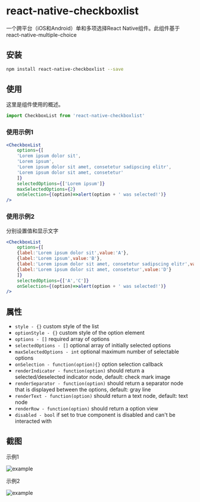 # react-native-checkboxlist
一个跨平台（iOS和Android）单和多项选择React Native组件。此组件基于react-native-multiple-choice
## 安装

```sh
npm install react-native-checkboxlist --save
```

## 使用

这里是组件使用的概述。
```jsx
import CheckboxList from 'react-native-checkboxlist'
```
### 使用示例1
```jsx
<CheckboxList
    options={[
    'Lorem ipsum dolor sit',
    'Lorem ipsum',
    'Lorem ipsum dolor sit amet, consetetur sadipscing elitr',
    'Lorem ipsum dolor sit amet, consetetur'
    ]}
    selectedOptions={['Lorem ipsum']}
    maxSelectedOptions={2}
    onSelection={(option)=>alert(option + ' was selected!')}
/>
```
### 使用示例2
分别设置值和显示文字
```jsx
<CheckboxList
    options={[
    {label:'Lorem ipsum dolor sit',value:'A'},
    {label:'Lorem ipsum',value:'B'},
    {label:'Lorem ipsum dolor sit amet, consetetur sadipscing elitr',value:'C'},
    {label:'Lorem ipsum dolor sit amet, consetetur',value:'D'}
    ]}
    selectedOptions={['A','C']}
    onSelection={(option)=>alert(option + ' was selected!')}
/>
```
## 属性

* `style - {}` custom style of the list
* `optionStyle - {}` custom style of the option element
* `options - []` required array of options
* `selectedOptions - []` optional array of initially selected options
* `maxSelectedOptions - int` optional maximum number of selectable options
* `onSelection - function(option){}` option selection callback
* `renderIndicator - function(option)` should return a selected/deselected indicator node, default: check mark image
* `renderSeparator - function(option)` should return a separator node that is displayed between the options, default: gray line
* `renderText - function(option)` should return a text node, default: text node
* `renderRow - function(option)` should return a option view
* `disabled - bool` if set to true component is disabled and can't be interacted with

## 截图
示例1

![example](https://github.com/gallant4473/react-native-checkboxlist/blob/master/assets/images/screenshot02.png)

示例2

![example](https://github.com/gallant4473/react-native-checkboxlist/blob/master/assets/images/screenshot01.png)
